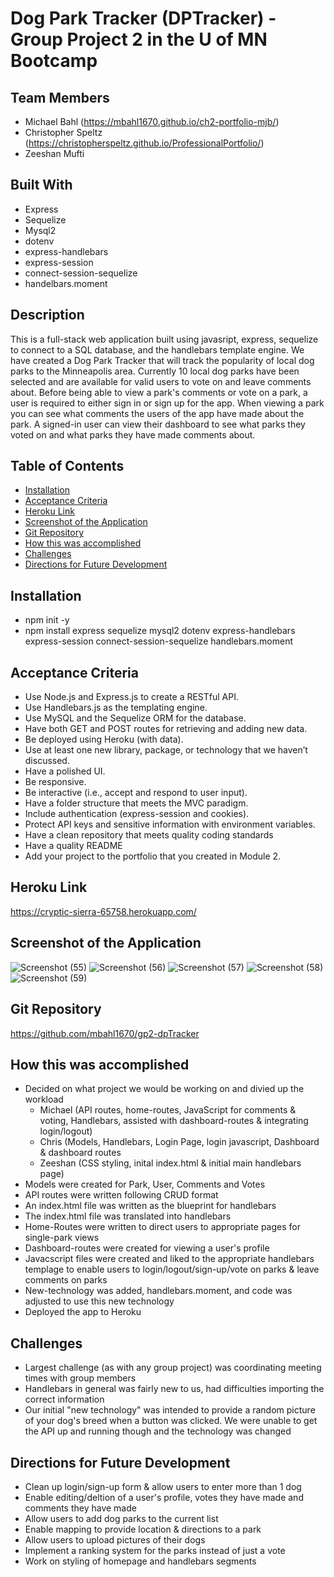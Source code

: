 # Dog Park Tracker (DPTracker) - Group Project 2 in the U of MN Bootcamp

## Team Members
* Michael Bahl (https://mbahl1670.github.io/ch2-portfolio-mjb/)
* Christopher Speltz (https://christopherspeltz.github.io/ProfessionalPortfolio/)
* Zeeshan Mufti
  

## Built With
* Express
* Sequelize
* Mysql2
* dotenv
* express-handlebars
* express-session
* connect-session-sequelize
* handelbars.moment

## Description
This is a full-stack web application built using javasript, express, sequelize to connect to a SQL database, and the handlebars template engine.  We have created a Dog Park Tracker that will track the popularity of local dog parks to the Minneapolis area.  Currently 10 local dog parks have been selected and are available for valid users to vote on and leave comments about.  Before being able to view a park's comments or vote on a park, a user is required to either sign in or sign up for the app.  When viewing a park you can see what comments the users of the app have made about the park.  A signed-in user can view their dashboard to see what parks they voted on and what parks they have made comments about.


## Table of Contents
* [Installation](#installation)
* [Acceptance Criteria](#acceptance-criteria)
* [Heroku Link](#heroku-link)
* [Screenshot of the Application](#screenshot-of-the-application)
* [Git Repository](#git-repository)
* [How this was accomplished](#how-this-was-accomplished)
* [Challenges](#challenges)
* [Directions for Future Development](#directions-for-future-development)

## Installation
* npm init -y
* npm install express sequelize mysql2 dotenv express-handlebars express-session connect-session-sequelize handlebars.moment


## Acceptance Criteria
* Use Node.js and Express.js to create a RESTful API.
* Use Handlebars.js as the templating engine.
* Use MySQL and the Sequelize ORM for the database.
* Have both GET and POST routes for retrieving and adding new data.
* Be deployed using Heroku (with data).
* Use at least one new library, package, or technology that we haven’t discussed. 
* Have a polished UI.
* Be responsive.
* Be interactive (i.e., accept and respond to user input).
* Have a folder structure that meets the MVC paradigm.
* Include authentication (express-session and cookies).
* Protect API keys and sensitive information with environment variables.
* Have a clean repository that meets quality coding standards 
* Have a quality README 
* Add your project to the portfolio that you created in Module 2.


## Heroku Link
https://cryptic-sierra-65758.herokuapp.com/

## Screenshot of the Application
![Screenshot (55)](https://user-images.githubusercontent.com/90292697/151611620-6fd69786-4743-411e-a763-7d0cb14fa156.png)
![Screenshot (56)](https://user-images.githubusercontent.com/90292697/151611628-4ebe612d-a030-4074-9326-be785522dbb6.png)
![Screenshot (57)](https://user-images.githubusercontent.com/90292697/151611634-3b2cd18f-7899-4933-84bc-7c26e9d1e640.png)
![Screenshot (58)](https://user-images.githubusercontent.com/90292697/151611645-21b4113b-c78f-46f2-bfc9-90d841d622f4.png)
![Screenshot (59)](https://user-images.githubusercontent.com/90292697/151611658-6b14187c-52ca-481b-bd5d-2b02bccd5b69.png)

## Git Repository
https://github.com/mbahl1670/gp2-dpTracker


## How this was accomplished
* Decided on what project we would be working on and divied up the workload    
  * Michael (API routes, home-routes, JavaScript for comments & voting, Handlebars, assisted with dashboard-routes & integrating login/logout)
  * Chris (Models, Handlebars, Login Page, login javascript, Dashboard & dashboard routes
  * Zeeshan (CSS styling, inital index.html & initial main handlebars page)
* Models were created for Park, User, Comments and Votes
* API routes were written following CRUD format
* An index.html file was written as the blueprint for handlebars
* The index.html file was translated into handlebars
* Home-Routes were written to direct users to appropriate pages for single-park views
* Dashboard-routes were created for viewing a user's profile
* Javacscript files were created and liked to the appropriate handlebars templage to enable users to login/logout/sign-up/vote on parks & leave comments on parks
* New-technology was added, handlebars.moment, and code was adjusted to use this new technology
* Deployed the app to Heroku 


## Challenges
* Largest challenge (as with any group project) was coordinating meeting times with group members
* Handlebars in general was fairly new to us, had difficulties importing the correct information
* Our initial "new technology" was intended to provide a random picture of your dog's breed when a button was clicked.  We were unable to get the API up and running though and the technology was changed

## Directions for Future Development
* Clean up login/sign-up form & allow users to enter more than 1 dog
* Enable editing/deltion of a user's profile, votes they have made and comments they have made
* Allow users to add dog parks to the current list
* Enable mapping to provide location & directions to a park
* Allow users to upload pictures of their dogs
* Implement a ranking system for the parks instead of just a vote
* Work on styling of homepage and handlebars segments
